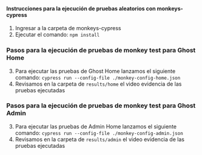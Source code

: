 ####  Instrucciones para la ejecución de pruebas aleatorios con  monkeys-cypress
1. Ingresar a la carpeta de monkeys-cypress
2. Ejecutar el comando: `npm install`

### Pasos para la ejecución de pruebas de monkey test para Ghost Home
3. Para ejecutar las pruebas de Ghost Home lanzamos el siguiente comando: `cypress run --config-file ./monkey-config-home.json`
4. Revisamos en la carpeta de `results/home` el video evidencia de las pruebas ejecutadas


### Pasos para la ejecución de pruebas de monkey test para Ghost Admin
3. Para ejecutar las pruebas de Admin Home lanzamos el siguiente comando: `cypress run --config-file ./monkey-config-admin.json`
4. Revisamos en la carpeta de `results/admin` el video evidencia de las pruebas ejecutadas